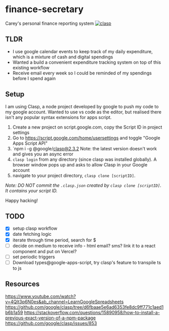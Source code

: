 # finance-secretary
Carey's personal finance reporting system  [![clasp](https://img.shields.io/badge/built%20with-clasp-4285f4.svg)](https://github.com/google/clasp)


## TLDR

- I use google calendar events to keep track of my daily expenditure, which is a mixture of cash and digital spendings
- Wanted a build a convenient expenditure tracking system on top of this existing workflow
- Receive email every week so I could be reminded of my spendings before I spend again

## Setup
I am using Clasp, a node project developed by google to push my code to my google account. Wanted to use vs code as the editor, but realised there isn't any popular syntax extensions for apps script.

1. Create a new project on script.google.com, copy the Script ID in project settings 
2. Go to https://script.google.com/home/usersettings and toggle "Google Apps Script API"
3. `npm i -g @google/clasp@2.3.2 
   Note: the latest version doesn't work and gives you an async error
4. `clasp login` from any directory (since clasp was installed globally). A browser window pops up and asks to allow Clasp in your Google account 
5. navigate to your project directory, `clasp clone [scriptID]`. 

*Note: DO NOT commit the `.clasp.json` created by `clasp clone [scriptID]`. It contains your script ID.*

Happy hacking!

## TODO
- [x] setup clasp workflow
- [x] date fetching logic
- [x] iterate through time period, search for $
- [ ] decide on medium to receive info - html email? sms? link it to a react component and put on Vercel? 
- [ ] set periodic triggers
- [ ] Download types@google-apps-script, try clasp's feature to transpile ts to js

## Resources
https://www.youtube.com/watch?v=4Qlt3p6N0es&ab_channel=LearnGoogleSpreadsheets
https://github.com/google/clasp/tree/d6fbaae5e6ad6353fe8dc9ff771c1aed1b6b1a59
https://stackoverflow.com/questions/15890958/how-to-install-a-previous-exact-version-of-a-npm-package
https://github.com/google/clasp/issues/853